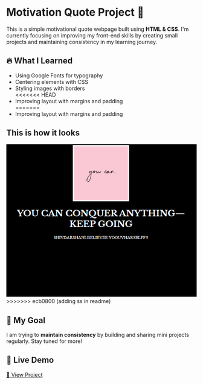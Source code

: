 
# Motivation Quote Project 🚀  

This is a simple motivational quote webpage built using **HTML & CSS**. I'm currently focusing on improving my front-end skills by creating small projects and maintaining consistency in my learning journey.  

## 🔥 What I Learned  
- Using Google Fonts for typography  
- Centering elements with CSS  
- Styling images with borders  
<<<<<<< HEAD
- Improving layout with margins and padding  
=======
- Improving layout with margins and padding 

## This is how it looks 

<img src="./assets/images/Screenshot 2025-03-17 223507.png">
>>>>>>> ecb0800 (adding ss in readme)

## 📌 My Goal  
I am trying to **maintain consistency** by building and sharing mini projects regularly. Stay tuned for more!  

## 🎯 Live Demo  
[🔗 View Project](https://vaishhhnavi77.github.io/Motivational-Quote-Temp/)  


